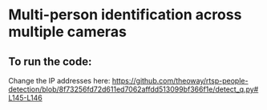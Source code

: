 # Multi-person identification across multiple cameras

## To run the code:
Change the IP addresses here:
https://github.com/theoway/rtsp-people-detection/blob/8f73256fd72d611ed7062affdd513099bf366f1e/detect_q.py#L145-L146
